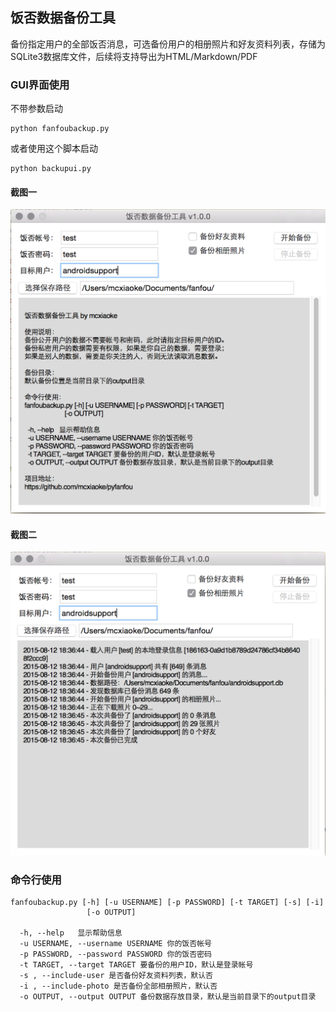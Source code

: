 ## 饭否数据备份工具

备份指定用户的全部饭否消息，可选备份用户的相册照片和好友资料列表，存储为SQLite3数据库文件，后续将支持导出为HTML/Markdown/PDF


### GUI界面使用

不带参数启动

```
python fanfoubackup.py
```

或者使用这个脚本启动

```
python backupui.py
```

#### 截图一

![ui1](images/backupui1.png)

#### 截图二

![ui2](images/backupui2.png)

### 命令行使用

```
fanfoubackup.py [-h] [-u USERNAME] [-p PASSWORD] [-t TARGET] [-s] [-i]
                 [-o OUTPUT]

  -h, --help   显示帮助信息
  -u USERNAME, --username USERNAME 你的饭否帐号
  -p PASSWORD, --password PASSWORD 你的饭否密码
  -t TARGET, --target TARGET 要备份的用户ID，默认是登录帐号
  -s , --include-user 是否备份好友资料列表，默认否
  -i , --include-photo 是否备份全部相册照片，默认否
  -o OUTPUT, --output OUTPUT 备份数据存放目录，默认是当前目录下的output目录
```
